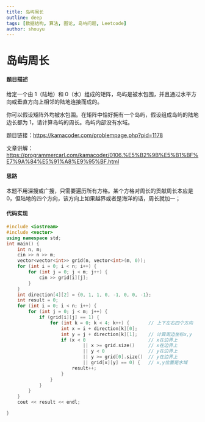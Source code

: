 ```yaml
---
title: 岛屿周长
outline: deep
tags: [数据结构, 算法, 图论, 岛屿问题, Leetcode]
author: shouyu
---
```


# 岛屿周长

#### 题目描述

给定一个由 1（陆地）和 0（水）组成的矩阵，岛屿是被水包围，并且通过水平方向或垂直方向上相邻的陆地连接而成的。

你可以假设矩阵外均被水包围。在矩阵中恰好拥有一个岛屿，假设组成岛屿的陆地边长都为 1，请计算岛屿的周长。岛屿内部没有水域。

题目链接：https://kamacoder.com/problempage.php?pid=1178

文章讲解：https://programmercarl.com/kamacoder/0106.%E5%B2%9B%E5%B1%BF%E7%9A%84%E5%91%A8%E9%95%BF.html

#### 思路

本题不用深搜或广搜，只需要遍历所有方格。某个方格对周长的贡献周长本应是 0，但陆地的四个方向，该方向上如果越界或者是海洋的话，周长就加一；


#### 代码实现

```C++
#include <iostream>
#include <vector>
using namespace std;
int main() {
    int n, m;
    cin >> n >> m;
    vector<vector<int>> grid(n, vector<int>(m, 0));
    for (int i = 0; i < n; i++) {
        for (int j = 0; j < m; j++) {
            cin >> grid[i][j];
        }
    }
    int direction[4][2] = {0, 1, 1, 0, -1, 0, 0, -1};
    int result = 0;
    for (int i = 0; i < n; i++) {
        for (int j = 0; j < m; j++) {
            if (grid[i][j] == 1) {
                for (int k = 0; k < 4; k++) {       // 上下左右四个方向
                    int x = i + direction[k][0];
                    int y = j + direction[k][1];    // 计算周边坐标x,y
                    if (x < 0                       // x在边界上
                            || x >= grid.size()     // x在边界上
                            || y < 0                // y在边界上
                            || y >= grid[0].size()  // y在边界上
                            || grid[x][y] == 0) {   // x,y位置是水域
                        result++;
                    }
                }
            }
        }
    }
    cout << result << endl;

}
```

